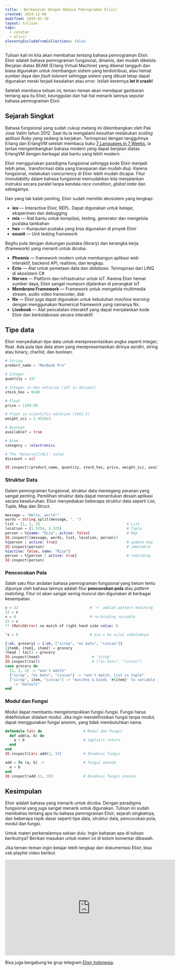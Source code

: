 ```yaml
---
title: 💧 Berkenalan dengan Bahasa Pemrograman Elixir
created: 2024-11-08
modified: 2025-01-10
layout: tulisan
tags:
  - catatan
  - elixir
eleventyExcludeFromCollections: false
---
```


Tulisan kali ini kita akan membahas tentang bahasa pemrograman Elixir. Elixir adalah bahasa pemrograman fungsional, dinamis, dan mudah dikelola.
Berjalan diatas BEAM (Erlang Virtual Machine) yang dikenal tangguh dan biasa digunakan untuk membangun sistem yang terdistribusi, atau hemat sumber daya dan *fault-tolerant* sehingga sistem yang dibuat tetap dapat digunaka[]()n meski terjadi kesalahan atau *error*. Istilah kerennya **let it crash!**

Setelah membaca tulisan ini, teman-teman akan mendapat gambaran tentang apa itu Elixir, keunggulan dan hal-hal menarik lainnya seputar bahasa pemrograman Elixir.

## Sejarah Singkat

Bahasa fungsional yang sudah cukup matang ini dikembangkan oleh Pak Jose Valim tahun 2012. Saat itu ia mengalami kesulitan melakukan *scaling* aplikasi Ruby yang sedang ia kerjakan. Terinspirasi dengan tangguhnya Erlang dan ErlangVM setelah membaca buku <a href="https://pragprog.com/titles/btlang/seven-languages-in-seven-weeks/" target="_blank">7 Languages in 7 Weeks</a>, ia lantas mengembangkan bahasa modern yang dapat berjalan diatas ErlangVM dengan berbagai alat bantu yang lebih modern.

Elixir menggunakan paradigma fungsional sehingga kode Elixir menjadi lebih jelas,  transformasi data yang transparan dan mudah diuji. Karena fungsional, melakukan concurrency di Elixir lebih mudah dicapai. Fitur *immutability* dalam bahasa fungsional memudahkan kita menjalankan instruksi secara paralel tanpa kendala *race condition*, *global state* dan sebagainya. 

Dan yang tak kalah penting, Elixir sudah memiliki ekosistem yang lengkap:
- **iex** — Interactive Elixir, REPL. Dapat digunakan untuk belajar, eksperimen dan debugging
- **mix** — Alat bantu untuk kompilasi, testing, generator dan mengelola pustaka tambahan
- **hex** — Kumpulan pustaka yang bisa digunakan di proyek Elixir
- **exunit** — Unit testing framework

Begitu pula dengan dukungan pustaka (library) dan kerangka kerja (framework) yang menanti untuk dicoba:
- **Phoenix** — framework modern untuk membangun aplikasi web interaktif, backend API, realtime, dan lengkap.
- **Ecto** — Alat untuk pemetaan data dan *database*. Terinspirasi dari LINQ di ekosistem C#
- **Nerves** — Platform dan infrastruktur untuk IoT. Karena Elixir hemat sumber daya, Elixir sangat mumpuni dijalankan di perangkat IoT
- **Membrane Framework** — Framework untuk mengelola multimedia stream, audio video transcoder, dsb
- **Nx** — Elixir juga dapat digunakan untuk kebutuhan *machine learning* dengan menggunakan Numerical framework yang namanya Nx.
- **Livebook** — Alat pencatatan interaktif yang dapat menjalankan kode Elixir dan berkolaborasi secara interaktif.

## Tipe data

Elixir menyediakan tipe data untuk merepresentasikan angka seperti integer, float. Ada pula tipe data atom yang merepresentasikan dirinya sendiri, string atau binary, charlist, dan boolean.

```elixir
# String
product_name = "MacBook Pro"  

# Integer
quantity = 157                

# Integer in Hex notation (157 in decimal)
stock_hex = 0x9D

# Float
price = 1299.99                

# Float in scientific notation (1451.5)
weight_sci = 1.4515e3          

# Boolean
available? = true                

# Atom
category = :electronics          

# The 'None/null/Nil' value
discount = nil             

IO.inspect([product_name, quantity, stock_hex, price, weight_sci, available?, category, discount])
```

### Struktur Data

Dalam pemrograman fungsional, struktur data memegang peranan yang sangat penting. Pemilihan struktur data dapat menentukan desain aplikasi secara keseluruhan. Elixir menyediakan beberapa struktur data seperti List, Tuple, Map dan Struct.

```elixir
message = "Hello, world!"
words = String.split(message, ", ")
list = [1, 2, 3]                                        # List
location = {1.5354, 3.325}                              # Tuple
person = %{name: "Riza", active: false}                 # Map
IO.inspect([message, words, list, location, person])
%{person | active: true}                                # update map
IO.inspect(person)                                      # immutable
%{active: false, name: "Riza"}
person = %{person | active: true}                       # rebinding
IO.inspect(person)
```

### Pencocokan Pola

Salah satu fitur andalan bahasa pemrograman fungsional yang belum tentu dipunyai oleh bahasa lainnya adalah fitur **pencocokan pola** atau *pattern matching*. Fitur ini akan sangat sering muncul dan digunakan di berbagai kesempatan.

```elixir
x = 22                                 # `=` adalah pattern matching
22 = x
x = 8                                  # re-binding variable
22 = x
** (MatchError) no match of right hand side value: 8

^x = 8                                 # pin x ke nilai sebelumnya

{:ok, grocery} = {:ok, ["sirop", "es batu", "cincau"]}  
[item0, item1, item2] = grocery
[head | tail] = grocery
IO.inspect(head)                        # "sirop"
IO.inspect(tail)                        # ["es batu", "cincau"]
case grocery do
  [1, 2, 3] -> "won't match"
  {"sirop", "es batu", "cincau"} -> "won't match, list vs tuple"
  ["sirop", item, "cincau"] -> "matches & binds '#{item}' to variable item"
  _ -> "default"
end
```

### Modul dan Fungsi

Modul dapat membantu mengelompokkan fungsi-fungsi. Fungsi harus didefinisikan didalam modul. Jika ingin mendefinisikan fungsi tanpa modul, dapat menggunakan fungsi anonim, yang tidak membutuhkan nama.

```elixir
defmodule Calc do                   # Modul dan Fungsi
  def add(a, b) do
    a + b                           # implicit return
  end
end
IO.inspect(Calc.add(2, 3))          # Eksekusi fungsi

add = fn (a, b) ->                  # Fungsi anonim
  a + b
end
IO.inspect(add.(1, 3))              # Eksekusi fungsi anonim
```
## Kesimpulan

Elixir adalah bahasa yang menarik untuk dicoba. Dengan paradigma fungsional yang juga sangat menarik untuk digunakan. Tulisan ini sudah membahas tentang apa itu bahasa pemrograman Elixir, sejarah singkatnya, dan beberapa topik dasar seperti tipe data, struktur data, pencocokan pola, modul dan fungsi.

Untuk materi perkenalannya sekian dulu. Ingin bahasan apa di tulisan berikutnya? Berikan masukan untuk materi ini di kolom komentar dibawah.

Jika teman-teman ingin belajar lebih lengkap dari dokumentasi Elixir, bisa cek playlist video berikut.

<iframe width="560" height="315" src="https://www.youtube.com/embed/videoseries?si=hmi00jPXsoswQiik&amp;controls=0&amp;list=PLTY2nW4jwtG8V_eYUz6qQp1ywP4wN3R4k" title="YouTube video player" frameborder="0" allow="accelerometer; autoplay; clipboard-write; encrypted-media; gyroscope; picture-in-picture; web-share" referrerpolicy="strict-origin-when-cross-origin" allowfullscreen></iframe>

Bisa juga bergabung ke grup telegram <a href="https://t.me/elixir_id" target="_blank">Elixir Indonesia</a>.
